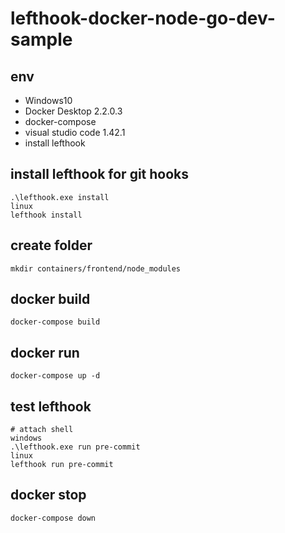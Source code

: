# lefthook-docker-node-go-dev-sample

## env
- Windows10
- Docker Desktop 2.2.0.3
- docker-compose
- visual studio code 1.42.1
- install lefthook

## install lefthook for git hooks
```
.\lefthook.exe install
linux
lefthook install
```

## create folder
```
mkdir containers/frontend/node_modules
```
## docker build
```
docker-compose build
```

## docker run
```
docker-compose up -d
```

## test lefthook
```
# attach shell
windows
.\lefthook.exe run pre-commit
linux
lefthook run pre-commit
```

## docker stop
```
docker-compose down
```